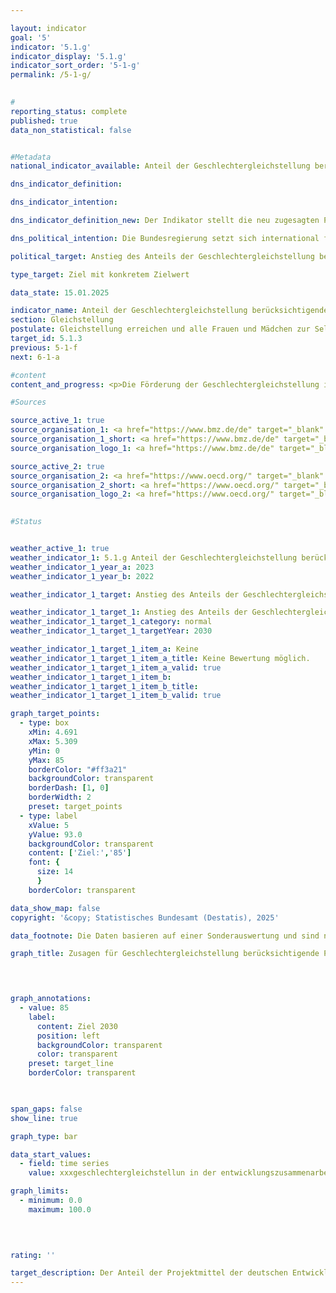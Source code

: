 ```yaml
---

layout: indicator        
goal: '5'        
indicator: '5.1.g'        
indicator_display: '5.1.g'        
indicator_sort_order: '5-1-g'        
permalink: /5-1-g/        
        

#
reporting_status: complete        
published: true        
data_non_statistical: false        


#Metadata        
national_indicator_available: Anteil der Geschlechtergleichstellung berücksichtigenden Projektmittel in der deutschen Entwicklungszusammenarbeit        

dns_indicator_definition:         

dns_indicator_intention:         

dns_indicator_definition_new: Der Indikator stellt die neu zugesagten Projektmittel von Projekten der deutschen Entwicklungszusammenarbeit, die Gleichstellung mitberücksichtigen (in Prozent) dar.        

dns_political_intention: Die Bundesregierung setzt sich international für die Gleichstellung der Geschlechter ein und arbeitet dafür mit verschiedenen Partnern zusammen. Gleiche Rechte, gleiche Pflichten, gleiche Chancen und gleiche Macht für Frauen und Männer sind explizite Ziele deutscher Entwicklungspolitik. Dabei ist es wichtig, neben Vorhaben, deren Hauptziel die Gleichstellung der Geschlechter ist, auch großvolumige Vorhaben etwa für Verkehrsinfrastruktur, soziale Sicherung, Gesundheit, Bildung <abbr title="und so weiter (et cetera)" tabindex="0">etc.</abbr> zu fördern, die Gleichstellungsaspekte als Nebenziel integrieren und so die gesamte Bevölkerung erreichen.        

political_target: Anstieg des Anteils der Geschlechtergleichstellung berücksichtigenden Projektmittel in der deutschen Entwicklungszusammenarbeit bis 2030&nbsp;auf ab dann mindestens 85&nbsp;Prozent        

type_target: Ziel mit konkretem Zielwert        

data_state: 15.01.2025        

indicator_name: Anteil der Geschlechtergleichstellung berücksichtigenden Projektmittel in der deutschen Entwicklungszusammenarbeit        
section: Gleichstellung        
postulate: Gleichstellung erreichen und alle Frauen und Mädchen zur Selbstbestimmung befähigen        
target_id: 5.1.3        
previous: 5-1-f        
next: 6-1-a        

#content         
content_and_progress: <p>Die Förderung der Geschlechtergleichstellung ist ein Bestandteil der deutschen Entwicklungszusammenarbeit (<abbr title="Entwicklungszusammenarbeit" tabindex="0">EZ</abbr>), der durch die Zuweisung von Projektmitteln umgesetzt wird, die auf dieses Ziel ausgerichtet sind. Der Anteil der Mittel, die in Projekten der deutschen <abbr title="Entwicklungszusammenarbeit" tabindex="0">EZ</abbr> der Förderung der Geschlechtergleichstellung zugewiesen werden, ist ein Indikator für die Umsetzung nationaler und internationaler Verpflichtungen zur Gleichstellung der Geschlechter.<br><br>Seit 1997&nbsp;ist die <abbr title="Organisation for Economic Co-operation and Development (Organisation für wirtschaftliche Zusammenarbeit und Entwicklung)" tabindex="0">OECD</abbr>-DAC-Kennung (Entwicklungsausschuss der Organisation für wirtschaftliche Zusammenarbeit und Entwicklung) für Geschlechtergleichstellung (GG-Kennung) verbindlich, um sicherzustellen, dass Geschlechteraspekte in der internationalen Entwicklungszusammenarbeit berücksichtigt werden. Die GG-Kennung unterscheidet zwischen Projekten mit der Kennung GG1&nbsp;und GG2. GG2-Projekte verfolgen die Gleichstellung der Geschlechter als Hauptziel, wobei die Förderung der Geschlechtergleichstellung und die Bekämpfung geschlechtsspezifischer Diskriminierung wesentliche Ziele des Vorhabens sind. Projekte mit der Kennung GG1&nbsp;berücksichtigen Geschlechteraspekte als wichtige, jedoch sekundäre Zielsetzung. Um sicherzustellen, dass Geschlechtergerechtigkeit auch in GG1-Projekten relevant ist, verlangt die <abbr title="Organisation for Economic Co-operation and Development (Organisation für wirtschaftliche Zusammenarbeit und Entwicklung)" tabindex="0">OECD</abbr> bei der Vergabe der GG1-Kennung eine Genderanalyse sowie das Vorhandensein von mindestens einem relevanten Output-Indikator.<br><br>In den Indikator werden sowohl GG1- als auch GG2-Projekte einbezogen. Während GG2-Projekte eine stärkere Fokussierung auf Geschlechtergleichstellung aufweisen, zeigen GG1-Projekte häufig eine größere Breitenwirksamkeit. GG1-Projekte beinhalten viele großvolumige Vorhaben zum Beispiel in den Bereichen Verkehrsinfrastruktur, soziale Sicherung, Gesundheit und Bildung, bei denen Gleichstellungsaspekte als Nebenziel integriert sind, um die gesamte Bevölkerung zu erreichen.<br><br>In den Jahren 2019&nbsp;bis 2022&nbsp;lag der Anteil der neu zugesagten Projektmittel deutscher <abbr title="Entwicklungszusammenarbeit" tabindex="0">EZ</abbr> bei denen Geschlechtergleichstellung berücksichtigt wurde zwischen 40&nbsp;% und 50&nbsp;%. Im Jahr 2023&nbsp;stieg der Anteil deutlich an und belief sich zuletzt auf 73,2&nbsp;%.</p>                

#Sources        

source_active_1: true
source_organisation_1: <a href="https://www.bmz.de/de" target="_blank" onclick="return confirm_alert('des Bundesministeriums für wirtschaftliche Zusammenarbeit und Entwicklung', 'De')">Bundesministerium für wirtschaftliche Zusammenarbeit und Entwicklung</a>
source_organisation_1_short: <a href="https://www.bmz.de/de" target="_blank" onclick="return confirm_alert('des Bundesministeriums für wirtschaftliche Zusammenarbeit und Entwicklung', 'De')">Bundesministerium für wirtschaftliche Zusammenarbeit und Entwicklung</a>
source_organisation_logo_1: <a href="https://www.bmz.de/de" target="_blank" onclick="return confirm_alert('des Bundesministeriums für wirtschaftliche Zusammenarbeit und Entwicklung', 'De')"><img src="https://dnsTestEnvironment.github.io/dns-indicators/public/OrgImgDe/bmz.png" alt="Bundesministerium für wirtschaftliche Zusammenarbeit und Entwicklung" title=" Klicken Sie hier um zur Homepage der Organisation Bundesministerium für wirtschaftliche Zusammenarbeit und Entwicklung zu gelangen." style="height:60px; width:148px; border:transparent"/></a>

source_active_2: true
source_organisation_2: <a href="https://www.oecd.org/" target="_blank" onclick="return confirm_alert('der Organisation für wirtschaftliche Zusammenarbeit und Entwicklung', 'De')">Organisation für wirtschaftliche Zusammenarbeit und Entwicklung</a>
source_organisation_2_short: <a href="https://www.oecd.org/" target="_blank" onclick="return confirm_alert('der Organisation für wirtschaftliche Zusammenarbeit und Entwicklung', 'De')">Organisation für wirtschaftliche Zusammenarbeit und Entwicklung</a>
source_organisation_logo_2: <a href="https://www.oecd.org/" target="_blank" onclick="return confirm_alert('der Organisation für wirtschaftliche Zusammenarbeit und Entwicklung', 'De')"><img src="https://dnsTestEnvironment.github.io/dns-indicators/public/OrgImgDe/oecd.png" alt="Organisation für wirtschaftliche Zusammenarbeit und Entwicklung" title=" Klicken Sie hier um zur Homepage der Organisation Organisation für wirtschaftliche Zusammenarbeit und Entwicklung zu gelangen." style="height:60px; width:148px; border:transparent"/></a>
        

#Status        


weather_active_1: true
weather_indicator_1: 5.1.g Anteil der Geschlechtergleichstellung berücksichtigenden Projektmittel in der deutschen Entwicklungszusammenarbeit
weather_indicator_1_year_a: 2023
weather_indicator_1_year_b: 2022

weather_indicator_1_target: Anstieg des Anteils der Geschlechtergleichstellung berücksichtigenden Projektmittel in der deutschen Entwicklungszusammenarbeit bis 2030&nbsp;auf ab dann mindestens 85&nbsp;Prozent

weather_indicator_1_target_1: Anstieg des Anteils der Geschlechtergleichstellung berücksichtigenden Projektmittel in der deutschen Entwicklungszusammenarbeit bis 2030&nbsp;auf ab dann mindestens 85&nbsp;%
weather_indicator_1_target_1_category: normal
weather_indicator_1_target_1_targetYear: 2030

weather_indicator_1_target_1_item_a: Keine
weather_indicator_1_target_1_item_a_title: Keine Bewertung möglich.
weather_indicator_1_target_1_item_a_valid: true
weather_indicator_1_target_1_item_b: 
weather_indicator_1_target_1_item_b_title: 
weather_indicator_1_target_1_item_b_valid: true        

graph_target_points:
  - type: box
    xMin: 4.691
    xMax: 5.309
    yMin: 0
    yMax: 85
    borderColor: "#ff3a21"
    backgroundColor: transparent
    borderDash: [1, 0]
    borderWidth: 2
    preset: target_points
  - type: label
    xValue: 5
    yValue: 93.0
    backgroundColor: transparent
    content: ['Ziel:','85']
    font: {
      size: 14
      }
    borderColor: transparent        

data_show_map: false        
copyright: '&copy; Statistisches Bundesamt (Destatis), 2025'        

data_footnote: Die Daten basieren auf einer Sonderauswertung und sind nicht öffentlich zugänglich.        

graph_title: Zusagen für Geschlechtergleichstellung berücksichtigende Projektmittel in der deutschen Entwicklungszusammenarbeit        

        


graph_annotations:
  - value: 85
    label:
      content: Ziel 2030
      position: left
      backgroundColor: transparent
      color: transparent
    preset: target_line
    borderColor: transparent        

        

span_gaps: false        
show_line: true        

graph_type: bar                

data_start_values: 
  - field: time series
    value: xxxgeschlechtergleichstellun in der entwicklungszusammenarbeit        

graph_limits: 
  - minimum: 0.0
    maximum: 100.0        

        

                                        
rating: ''        

target_description: Der Anteil der Projektmittel der deutschen Entwicklungszusammenarbeit der Geschlechtergleichstellung berücksichtigt soll bis 2030&nbsp;auf mindestens 85&nbsp;Prozent gesteigert werden (bezogen auf neu zugesagte Projektmittel).<br><br>Keine Bewertung möglich. Zu wenig Datenpunkte.        
---
```


